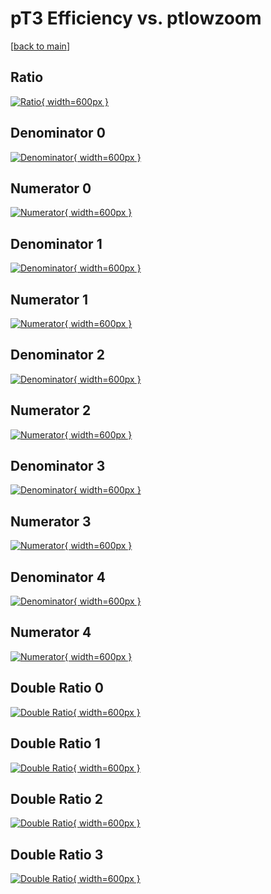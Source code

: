 # pT3 Efficiency vs. ptlowzoom

[[back to main](./)]



## Ratio

[![Ratio](../mtv/var/pT3_xtr_0_-1_eff_ptlowzoom.png){ width=600px }](../mtv/var/pT3_xtr_0_-1_eff_ptlowzoom.pdf)

## Denominator 0

[![Denominator](../mtv/den/pT3_xtr_0_-1_eff_ptlowzoom_den0.png){ width=600px }](../mtv/den/pT3_xtr_0_-1_eff_ptlowzoom_den0.pdf)

## Numerator 0

[![Numerator](../mtv/num/pT3_xtr_0_-1_eff_ptlowzoom_num0.png){ width=600px }](../mtv/num/pT3_xtr_0_-1_eff_ptlowzoom_num0.pdf)

## Denominator 1

[![Denominator](../mtv/den/pT3_xtr_0_-1_eff_ptlowzoom_den1.png){ width=600px }](../mtv/den/pT3_xtr_0_-1_eff_ptlowzoom_den1.pdf)

## Numerator 1

[![Numerator](../mtv/num/pT3_xtr_0_-1_eff_ptlowzoom_num1.png){ width=600px }](../mtv/num/pT3_xtr_0_-1_eff_ptlowzoom_num1.pdf)

## Denominator 2

[![Denominator](../mtv/den/pT3_xtr_0_-1_eff_ptlowzoom_den2.png){ width=600px }](../mtv/den/pT3_xtr_0_-1_eff_ptlowzoom_den2.pdf)

## Numerator 2

[![Numerator](../mtv/num/pT3_xtr_0_-1_eff_ptlowzoom_num2.png){ width=600px }](../mtv/num/pT3_xtr_0_-1_eff_ptlowzoom_num2.pdf)

## Denominator 3

[![Denominator](../mtv/den/pT3_xtr_0_-1_eff_ptlowzoom_den3.png){ width=600px }](../mtv/den/pT3_xtr_0_-1_eff_ptlowzoom_den3.pdf)

## Numerator 3

[![Numerator](../mtv/num/pT3_xtr_0_-1_eff_ptlowzoom_num3.png){ width=600px }](../mtv/num/pT3_xtr_0_-1_eff_ptlowzoom_num3.pdf)

## Denominator 4

[![Denominator](../mtv/den/pT3_xtr_0_-1_eff_ptlowzoom_den4.png){ width=600px }](../mtv/den/pT3_xtr_0_-1_eff_ptlowzoom_den4.pdf)

## Numerator 4

[![Numerator](../mtv/num/pT3_xtr_0_-1_eff_ptlowzoom_num4.png){ width=600px }](../mtv/num/pT3_xtr_0_-1_eff_ptlowzoom_num4.pdf)

## Double Ratio 0

[![Double Ratio](../mtv/ratio/pT3_xtr_0_-1_eff_ptlowzoom_ratio0.png){ width=600px }](../mtv/ratio/pT3_xtr_0_-1_eff_ptlowzoom_ratio0.pdf)

## Double Ratio 1

[![Double Ratio](../mtv/ratio/pT3_xtr_0_-1_eff_ptlowzoom_ratio1.png){ width=600px }](../mtv/ratio/pT3_xtr_0_-1_eff_ptlowzoom_ratio1.pdf)

## Double Ratio 2

[![Double Ratio](../mtv/ratio/pT3_xtr_0_-1_eff_ptlowzoom_ratio2.png){ width=600px }](../mtv/ratio/pT3_xtr_0_-1_eff_ptlowzoom_ratio2.pdf)

## Double Ratio 3

[![Double Ratio](../mtv/ratio/pT3_xtr_0_-1_eff_ptlowzoom_ratio3.png){ width=600px }](../mtv/ratio/pT3_xtr_0_-1_eff_ptlowzoom_ratio3.pdf)


